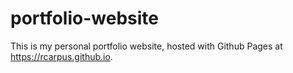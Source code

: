 # portfolio-website
This is my personal portfolio website, hosted with Github Pages at https://rcarpus.github.io.
